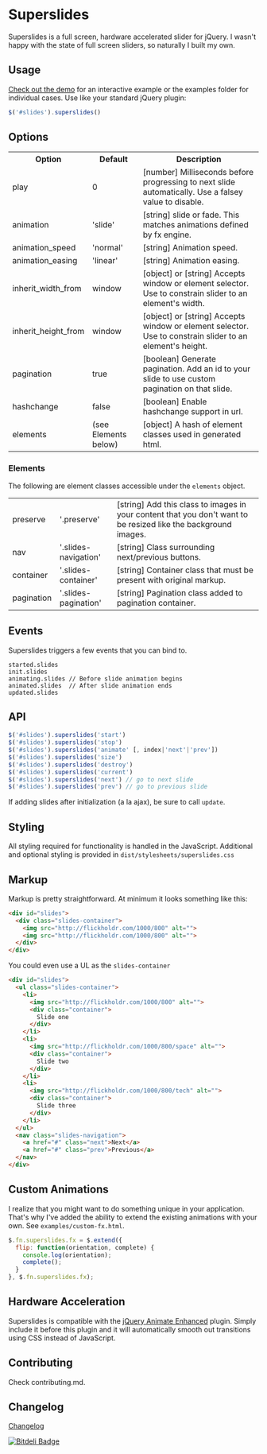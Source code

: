 # Superslides

Superslides is a full screen, hardware accelerated slider for jQuery. I wasn't happy with the state of full screen sliders, so naturally I built my own.

## Usage

[Check out the demo](http://nicinabox.github.com/superslides/) for an interactive example or the examples folder for individual cases. Use like your standard jQuery plugin:

```javascript
$('#slides').superslides()
```
## Options

<table>
  <tr>
    <th>Option</th>
    <th>Default</th>
    <th>Description</th>
  </tr>
  <tr>
    <td>play</td>
    <td>0</td>
    <td>[number] Milliseconds before progressing to next slide automatically. Use a falsey value to disable.</td>
  </tr>
  <tr>
    <td>animation</td>
    <td>'slide'</td>
    <td>[string] slide or fade. This matches animations defined by fx engine.</td>
  </tr>
  <tr>
    <td>animation_speed</td>
    <td>'normal'</td>
    <td>[string] Animation speed.</td>
  </tr>
  <tr>
    <td>animation_easing</td>
    <td>'linear'</td>
    <td>[string] Animation easing.</td>
  </tr>
  <tr>
    <td>inherit_width_from</td>
    <td>window</td>
    <td>[object] or [string] Accepts window or element selector. Use to constrain slider to an element's width.</td>
  </tr>
  <tr>
    <td>inherit_height_from</td>
    <td>window</td>
    <td>[object] or [string] Accepts window or element selector. Use to constrain slider to an element's height.</td>
  </tr>
  <tr>
    <td>pagination</td>
    <td>true</td>
    <td>[boolean] Generate pagination. Add an id to your slide to use custom pagination on that slide.</td>
  </tr>
  <tr>
    <td>hashchange</td>
    <td>false</td>
    <td>[boolean] Enable hashchange support in url.</td>
  </tr>
  <tr>
    <td>elements</td>
    <td>(see Elements below)</td>
    <td>[object] A hash of element classes used in generated html.</td>
  </tr>
</table>

### Elements

The following are element classes accessible under the `elements` object.

<table>
  <tr>
    <td>preserve</td>
    <td>'.preserve'</td>
    <td>[string] Add this class to images in your content that you don't want to be resized like the background images.</td>
  </tr>
  <tr>
    <td>nav</td>
    <td>'.slides-navigation'</td>
    <td>[string] Class surrounding next/previous buttons.</td>
  </tr>
  <tr>
    <td>container</td>
    <td>'.slides-container'</td>
    <td>[string] Container class that must be present with original markup.</td>
  </tr>
  <tr>
    <td>pagination</td>
    <td>'.slides-pagination'</td>
    <td>[string] Pagination class added to pagination container.</td>
  </tr>
</table>

## Events

Superslides triggers a few events that you can bind to.

    started.slides
    init.slides
    animating.slides // Before slide animation begins
    animated.slides  // After slide animation ends
    updated.slides

## API

``` javascript
$('#slides').superslides('start')
$('#slides').superslides('stop')
$('#slides').superslides('animate' [, index|'next'|'prev'])
$('#slides').superslides('size')
$('#slides').superslides('destroy')
$('#slides').superslides('current')
$('#slides').superslides('next') // go to next slide
$('#slides').superslides('prev') // go to previous slide
```

If adding slides after initialization (a la ajax), be sure to call `update`.

## Styling

All styling required for functionality is handled in the JavaScript. Additional and optional styling is provided in `dist/stylesheets/superslides.css`

## Markup

Markup is pretty straightforward. At minimum it looks something like this:
``` html
<div id="slides">
  <div class="slides-container">
    <img src="http://flickholdr.com/1000/800" alt="">
    <img src="http://flickholdr.com/1000/800" alt="">
  </div>
</div>
```

You could even use a UL as the `slides-container`
``` html
<div id="slides">
  <ul class="slides-container">
    <li>
      <img src="http://flickholdr.com/1000/800" alt="">
      <div class="container">
        Slide one
      </div>
    </li>
    <li>
      <img src="http://flickholdr.com/1000/800/space" alt="">
      <div class="container">
        Slide two
      </div>
    </li>
    <li>
      <img src="http://flickholdr.com/1000/800/tech" alt="">
      <div class="container">
        Slide three
      </div>
    </li>
  </ul>
  <nav class="slides-navigation">
    <a href="#" class="next">Next</a>
    <a href="#" class="prev">Previous</a>
  </nav>
</div>
```

## Custom Animations

I realize that you might want to do something unique in your application. That's why I've added the ability to extend the existing animations with your own. See `examples/custom-fx.html`.

```javascript
$.fn.superslides.fx = $.extend({
  flip: function(orientation, complete) {
    console.log(orientation);
    complete();
  }
}, $.fn.superslides.fx);
```

## Hardware Acceleration

Superslides is compatible with the [jQuery Animate Enhanced](http://playground.benbarnett.net/jquery-animate-enhanced/) plugin. Simply include it before this plugin and it will automatically smooth out transitions using CSS instead of JavaScript.

## Contributing

Check contributing.md.

## Changelog

[Changelog](https://github.com/nicinabox/superslides/blob/0.5-stable/changelog.md)


[![Bitdeli Badge](https://d2weczhvl823v0.cloudfront.net/nicinabox/superslides/trend.png)](https://bitdeli.com/free "Bitdeli Badge")

